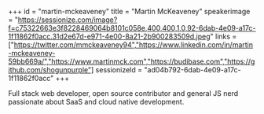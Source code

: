 +++
id = "martin-mckeaveney"
title = "Martin McKeaveney"
speakerimage = "https://sessionize.com/image?f=c75322663e3f8228469064b8101c058e,400,400,1,0,92-6dab-4e09-a17c-1f11862f0acc.31d2e67d-e971-4e00-8a21-2b900283509d.jpeg"
links = ["https://twitter.com/mmckeaveney94","https://www.linkedin.com/in/martin-mckeaveney-59bb669a/","https://www.martinmck.com","https://budibase.com","https://github.com/shogunpurple"]
sessionizeId = "ad04b792-6dab-4e09-a17c-1f11862f0acc"
+++

Full stack web developer, open source contributor and general JS nerd passionate about SaaS and cloud native development. 